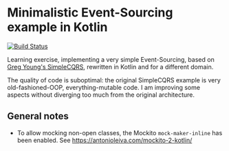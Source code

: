 # Minimalistic Event-Sourcing example in Kotlin

[![Build Status](https://travis-ci.org/nicusX/kotlin-event-sourcing-minimal.svg?branch=master)](https://travis-ci.org/nicusX/kotlin-event-sourcing-minimal)

Learning exercise, implementing a very simple Event-Sourcing, based on [Greg Young's SimpleCQRS](https://github.com/gregoryyoung/m-r),
rewritten in Kotlin and for a different domain.

The quality of code is suboptimal: the original SimpleCQRS example is very old-fashioned-OOP, everything-mutable code. 
I am improving some aspects without diverging too much from the original architecture.


## General notes

- To allow mocking non-open classes, the Mockito `mock-maker-inline` has been enabled. See https://antonioleiva.com/mockito-2-kotlin/
